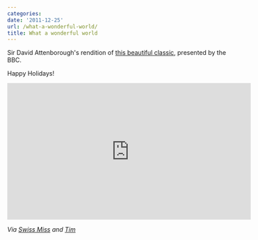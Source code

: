 ```yaml
---
categories:
date: '2011-12-25'
url: /what-a-wonderful-world/
title: What a wonderful world
---
```


Sir David Attenborough's rendition of <a href="https://www.youtube.com/watch?v=B8WHKRzkCOY">this beautiful classic</a>, presented by the BBC.

Happy Holidays!

<div class="fluid-vids"><iframe class="alignc" width="560" height="315" src="https://www.youtube.com/embed/B8WHKRzkCOY" frameborder="0" allowfullscreen></iframe></div>

<em>Via <a href="http://www.swiss-miss.com/2011/12/david-attenborough-%E2%80%93-wonderful-world-%E2%80%93-bbc.html">Swiss Miss</a> and <a href="http://blog.oneplusinfinity.com/?p=7162">Tim</a></em>